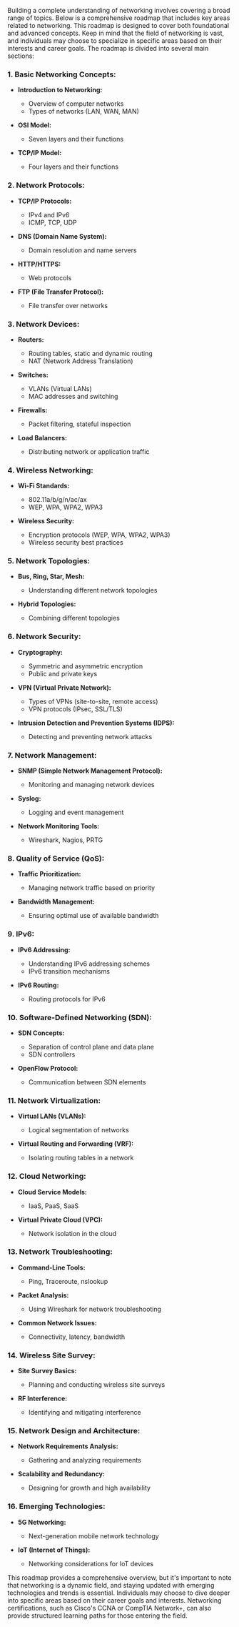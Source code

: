 Building a complete understanding of networking involves covering a broad range of topics. Below is a comprehensive roadmap that includes key areas related to networking. This roadmap is designed to cover both foundational and advanced concepts. Keep in mind that the field of networking is vast, and individuals may choose to specialize in specific areas based on their interests and career goals. The roadmap is divided into several main sections:

### 1. **Basic Networking Concepts:**
   - **Introduction to Networking:**
     - Overview of computer networks
     - Types of networks (LAN, WAN, MAN)

   - **OSI Model:**
     - Seven layers and their functions

   - **TCP/IP Model:**
     - Four layers and their functions

### 2. **Network Protocols:**
   - **TCP/IP Protocols:**
     - IPv4 and IPv6
     - ICMP, TCP, UDP

   - **DNS (Domain Name System):**
     - Domain resolution and name servers

   - **HTTP/HTTPS:**
     - Web protocols

   - **FTP (File Transfer Protocol):**
     - File transfer over networks

### 3. **Network Devices:**
   - **Routers:**
     - Routing tables, static and dynamic routing
     - NAT (Network Address Translation)

   - **Switches:**
     - VLANs (Virtual LANs)
     - MAC addresses and switching

   - **Firewalls:**
     - Packet filtering, stateful inspection

   - **Load Balancers:**
     - Distributing network or application traffic

### 4. **Wireless Networking:**
   - **Wi-Fi Standards:**
     - 802.11a/b/g/n/ac/ax
     - WEP, WPA, WPA2, WPA3

   - **Wireless Security:**
     - Encryption protocols (WEP, WPA, WPA2, WPA3)
     - Wireless security best practices

### 5. **Network Topologies:**
   - **Bus, Ring, Star, Mesh:**
     - Understanding different network topologies

   - **Hybrid Topologies:**
     - Combining different topologies

### 6. **Network Security:**
   - **Cryptography:**
     - Symmetric and asymmetric encryption
     - Public and private keys

   - **VPN (Virtual Private Network):**
     - Types of VPNs (site-to-site, remote access)
     - VPN protocols (IPsec, SSL/TLS)

   - **Intrusion Detection and Prevention Systems (IDPS):**
     - Detecting and preventing network attacks

### 7. **Network Management:**
   - **SNMP (Simple Network Management Protocol):**
     - Monitoring and managing network devices

   - **Syslog:**
     - Logging and event management

   - **Network Monitoring Tools:**
     - Wireshark, Nagios, PRTG

### 8. **Quality of Service (QoS):**
   - **Traffic Prioritization:**
     - Managing network traffic based on priority

   - **Bandwidth Management:**
     - Ensuring optimal use of available bandwidth

### 9. **IPv6:**
   - **IPv6 Addressing:**
     - Understanding IPv6 addressing schemes
     - IPv6 transition mechanisms

   - **IPv6 Routing:**
     - Routing protocols for IPv6

### 10. **Software-Defined Networking (SDN):**
   - **SDN Concepts:**
     - Separation of control plane and data plane
     - SDN controllers

   - **OpenFlow Protocol:**
     - Communication between SDN elements

### 11. **Network Virtualization:**
   - **Virtual LANs (VLANs):**
     - Logical segmentation of networks

   - **Virtual Routing and Forwarding (VRF):**
     - Isolating routing tables in a network

### 12. **Cloud Networking:**
   - **Cloud Service Models:**
     - IaaS, PaaS, SaaS

   - **Virtual Private Cloud (VPC):**
     - Network isolation in the cloud

### 13. **Network Troubleshooting:**
   - **Command-Line Tools:**
     - Ping, Traceroute, nslookup

   - **Packet Analysis:**
     - Using Wireshark for network troubleshooting

   - **Common Network Issues:**
     - Connectivity, latency, bandwidth

### 14. **Wireless Site Survey:**
   - **Site Survey Basics:**
     - Planning and conducting wireless site surveys

   - **RF Interference:**
     - Identifying and mitigating interference

### 15. **Network Design and Architecture:**
   - **Network Requirements Analysis:**
     - Gathering and analyzing requirements

   - **Scalability and Redundancy:**
     - Designing for growth and high availability

### 16. **Emerging Technologies:**
   - **5G Networking:**
     - Next-generation mobile network technology

   - **IoT (Internet of Things):**
     - Networking considerations for IoT devices

This roadmap provides a comprehensive overview, but it's important to note that networking is a dynamic field, and staying updated with emerging technologies and trends is essential. Individuals may choose to dive deeper into specific areas based on their career goals and interests. Networking certifications, such as Cisco's CCNA or CompTIA Network+, can also provide structured learning paths for those entering the field.
